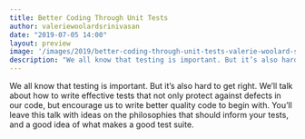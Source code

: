 ```yaml
---
title: Better Coding Through Unit Tests
author: valeriewoolardsrinivasan
date: "2019-07-05 14:00"
layout: preview
image: '/images/2019/better-coding-through-unit-tests-valerie-woolard-srinivasan.jpg'
description: "We all know that testing is important. But it’s also hard to get right."
---
```


We all know that testing is important. But it’s also hard to get right. We’ll talk about how to write effective tests that not only protect against defects in our code, but encourage us to write better quality code to begin with. You’ll leave this talk with ideas on the philosophies that should inform your tests, and a good idea of what makes a good test suite.
